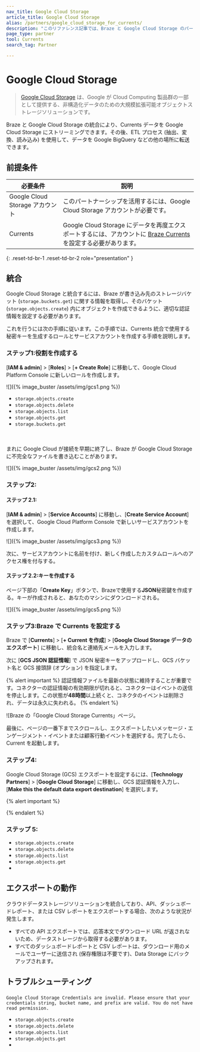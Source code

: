 ```yaml
---
nav_title: Google Cloud Storage
article_title: Google Cloud Storage
alias: /partners/google_cloud_storage_for_currents/
description: "このリファレンス記事では、Braze と Google Cloud Storage のパートナーシップについて説明します。Google Cloud Storage は、非構造化データのための大規模拡張可能オブジェクトストレージです。"
page_type: partner
tool: Currents
search_tag: Partner

---
```


# Google Cloud Storage

> [Google Cloud Storage](https://cloud.google.com/storage/) は、Google が Cloud Computing 製品群の一部として提供する、非構造化データのための大規模拡張可能オブジェクトストレージソリューションです。

Braze と Google Cloud Storage の統合により、Currents データを Google Cloud Storage にストリーミングできます。その後、ETL プロセス (抽出、変換、読み込み) を使用して、データを Google BigQuery などの他の場所に転送できます。

## 前提条件

| 必要条件 | 説明 |
| ----------- | ----------- |
| Google Cloud Storage アカウント | このパートナーシップを活用するには、Google Cloud Storage アカウントが必要です。 |
| Currents | Google Cloud Storage にデータを再度エクスポートするには、アカウントに [Braze Currents]({{site.baseurl}}/user_guide/data_and_analytics/braze_currents/#access-currents) を設定する必要があります。 |
{: .reset-td-br-1 .reset-td-br-2 role="presentation" }

## 統合

Google Cloud Storage と統合するには、Braze が書き込み先のストレージバケット (`storage.buckets.get`) に関する情報を取得し、そのバケット (`storage.objects.create`) 内にオブジェクトを作成できるように、適切な認証情報を設定する必要があります。 

これを行うには次の手順に従います。この手順では、Currents 統合で使用する秘密キーを生成するロールとサービスアカウントを作成する手順を説明します。

### ステップ1:役割を作成する

[**IAM & admin**] > [**Roles**] > [**\+ Create Role**] に移動して、Google Cloud Platform Console に新しいロールを作成します。

![]({% image_buster /assets/img/gcs1.png %})



- `storage.objects.create`
- `storage.objects.delete`
- `storage.objects.list`
- `storage.objects.get`
- `storage.buckets.get`


<br><br>まれに Google Cloud が接続を早期に終了し、Braze が Google Cloud Storage に不完全なファイルを書き込むことがあります。




![]({% image_buster /assets/img/gcs2.png %})

### ステップ2:

#### ステップ 2.1:

[**IAM & admin**] > [**Service Accounts**] に移動し、[**Create Service Account**] を選択して、Google Cloud Platform Console で新しいサービスアカウントを作成します。

![]({% image_buster /assets/img/gcs3.png %})

次に、サービスアカウントに名前を付け、新しく作成したカスタムロールへのアクセス権を付与する。



#### ステップ 2.2:キーを作成する

ページ下部の「**Create Key**」ボタンで、Brazeで使用する**JSON**秘密鍵を作成する。キーが作成されると、あなたのマシンにダウンロードされる。

![]({% image_buster /assets/img/gcs5.png %})

### ステップ3:Braze で Currents を設定する

Braze で [**Currents**] > [**\+ Current を作成**] > [**Google Cloud Storage データのエクスポート**] に移動し、統合名と連絡先メールを入力します。

次に [**GCS JSON 認証情報**] で JSON 秘密キーをアップロードし、GCS バケット名と GCS 接頭辞 (オプション) を指定します。 

{% alert important %}
認証情報ファイルを最新の状態に維持することが重要です。コネクターの認証情報の有効期限が切れると、コネクターはイベントの送信を停止します。この状態が**48時間**以上続くと、コネクタのイベントは削除され、データは永久に失われる。
{% endalert %}

![Braze の「Google Cloud Storage Currents」ページ。

最後に、ページの一番下までスクロールし、エクスポートしたいメッセージ・エンゲージメント・イベントまたは顧客行動イベントを選択する。完了したら、Current を起動します。

### ステップ4:

Google Cloud Storage (GCS) エクスポートを設定するには、[**Technology Partners**] > [**Google Cloud Storage**] に移動し、GCS 認証情報を入力し、[**Make this the default data export destination**] を選択します。



{% alert important %}

{% endalert %}



### ステップ 5: 



- `storage.objects.create`
- `storage.objects.delete`
- `storage.objects.list`
- `storage.objects.get`
- 





## エクスポートの動作

クラウドデータストレージソリューションを統合しており、API、ダッシュボードレポート、または CSV レポートをエクスポートする場合、次のような状況が発生します。

- すべての API エクスポートでは、応答本文でダウンロード URL が返されないため、データストレージから取得する必要があります。
- すべてのダッシュボードレポートと CSV レポートは、ダウンロード用のメールでユーザーに送信され (保存権限は不要です)、Data Storage にバックアップされます。

## トラブルシューティング

### 



```
Google Cloud Storage Credentials are invalid. Please ensure that your credentials string, bucket name, and prefix are valid. You do not have read permission.
```



- `storage.objects.create`
- `storage.objects.delete`
- `storage.objects.list`
- `storage.objects.get`
- 


